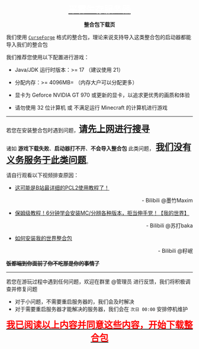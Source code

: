 <p align="center">
    <font size=5>
        <b>
            <a href="https://afdian.net/a/AzureMC">
                <span style="color:white;">
                    平霄生存服务器
                </span>
            </a>
        </b>
    </font>
</p>

<p align="center">
    <b>
        整合包下载页
    </b>
</p>

我们使用 [`CurseForge`](https://www.curseforge.com/minecraft) 格式的整合包，理论来说支持导入这类整合包的启动器都能导入我们的整合包

我们推荐您使用以下配置进行游戏：

- Java/JDK 运行时版本：>= 17 （建议使用 21）

- 分配内存：>= 4096MB= （内存大户可以分配更多）

- 显卡为 Geforce NVIDIA GT 970 或更新的显卡，以追求更优秀的画质和体验

- 请勿使用 32 位计算机 或 不满足运行 Minecraft 的计算机进行游戏

---

若您在安装整合包时遇到问题，<u><b><font size=5>请先上网进行搜寻</font></b></u>

诸如 **游戏下载失败**、**启动器打不开**、**不会导入整合包** 此类问题， <u><b><font size=5>我们没有义务服务于此类问题</font></b></u>。

请自行观看以下视频排查原因：
- [这可能是B站最详细的PCL2使用教程了！](https://www.bilibili.com/video/BV1o64y187GJ)
<p align="right">
    - Bilibili @墨竹Maxim
</p>

- [保姆级教程！6分钟学会安装MC/分辨各种版本，拒当伸手党！【我的世界】](https://www.bilibili.com/video/BV1og41137kf)
<p align="right">
    - Bilibili @苏打baka
</p>

- [如何安装我的世界整合包](https://www.bilibili.com/video/BV17u4y1T7uA)
<p align="right">
    - Bilibili @籽岷
</p>

**~~饭都端到你面前了你不吃那是你的事情了~~**

---

若您在游玩过程中遇到任何问题，欢迎在群里 @管理员 进行反馈，我们将积极调查并修复问题

- 对于小问题，不需要重启服务器的，我们会及时解决
- 对于需要重启服务器才能解决的服务器，我们会在 `次日 00:00` 安排停机维护

<p align="center">
    <font size=5>
        <b>
            <a href="https://codeload.github.com/Azure-Network/Azure-Survival-Pack/zip/refs/heads/main">
                <span style="color:red;">
                    我已阅读以上内容并同意这些内容，开始下载整合包
                </span>
            </a>
        </b>
    </font>
</p>